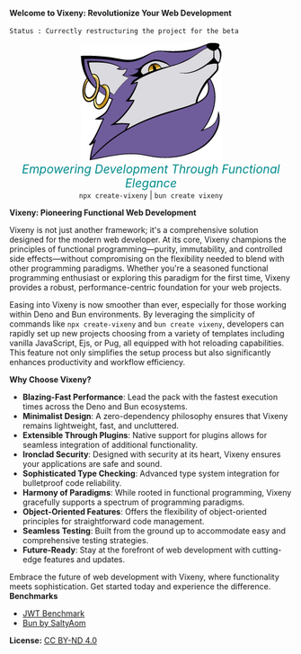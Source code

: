 **Welcome to Vixeny: Revolutionize Your Web Development**

`Status : Currectly restructuring the project for the beta`

<p align="center">
  <img src="misc/logo.png" alt="Vixeny Logo"  style="max-width: 100%;">
  <br>
  <em style="font-size:1.5em; color:darkcyan;">Empowering Development Through Functional Elegance</em>
  <br>
  <code>npx create-vixeny</code> | <code>bun create vixeny</code>
</p>

**Vixeny: Pioneering Functional Web Development**

Vixeny is not just another framework; it's a comprehensive solution designed for
the modern web developer. At its core, Vixeny champions the principles of
functional programming—purity, immutability, and controlled side effects—without
compromising on the flexibility needed to blend with other programming
paradigms. Whether you're a seasoned functional programming enthusiast or
exploring this paradigm for the first time, Vixeny provides a robust,
performance-centric foundation for your web projects.

Easing into Vixeny is now smoother than ever, especially for those working
within Deno and Bun environments. By leveraging the simplicity of commands like
`npx create-vixeny` and `bun create vixeny`, developers can rapidly set up new
projects choosing from a variety of templates including vanilla JavaScript, Ejs,
or Pug, all equipped with hot reloading capabilities. This feature not only
simplifies the setup process but also significantly enhances productivity and
workflow efficiency.

**Why Choose Vixeny?**

- **Blazing-Fast Performance**: Lead the pack with the fastest execution times
  across the Deno and Bun ecosystems.
- **Minimalist Design**: A zero-dependency philosophy ensures that Vixeny
  remains lightweight, fast, and uncluttered.
- **Extensible Through Plugins**: Native support for plugins allows for seamless
  integration of additional functionality.
- **Ironclad Security**: Designed with security at its heart, Vixeny ensures
  your applications are safe and sound.
- **Sophisticated Type Checking**: Advanced type system integration for
  bulletproof code reliability.
- **Harmony of Paradigms**: While rooted in functional programming, Vixeny
  gracefully supports a spectrum of programming paradigms.
- **Object-Oriented Features**: Offers the flexibility of object-oriented
  principles for straightforward code management.
- **Seamless Testing**: Built from the ground up to accommodate easy and
  comprehensive testing strategies.
- **Future-Ready**: Stay at the forefront of web development with cutting-edge
  features and updates.

Embrace the future of web development with Vixeny, where functionality meets
sophistication. Get started today and experience the difference. **Benchmarks**

- [JWT Benchmark](https://github.com/mimiMonads/FrameworkBench)
- [Bun by SaltyAom](https://github.com/SaltyAom/bun-http-framework-benchmark)

**License:**
[CC BY-ND 4.0](https://creativecommons.org/licenses/by-nd/4.0/legalcode.txt)
